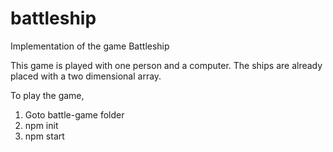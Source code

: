 # battleship
Implementation of the game Battleship

This game is played with one person and a computer. The ships are already placed with a two dimensional array.

To play the game,  

1. Goto battle-game folder
2. npm init
3. npm start
